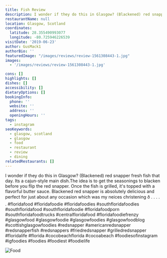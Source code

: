 ```yaml
---
title: Fish Review
description: I wonder if they do this in Glasgow? (Blackened) red snapper fresh fish that day. Its a cajun-style main dish.The idea is to get the seasonings to blacken before you flip the red s
restaurantName: null
location: Glasgow, Scotland
coordinates:
  latitude: 28.355490993077
  longitude: -80.725946226539
visitDate: '2019-06-23'
author: GusMack1
authorBio: ''
featuredImage: "/images/reviews/review-1561308443-1.jpg"
images:
  - '/images/reviews/review-1561308443-1.jpg'

cons: []
highlights: []
dishes: []
accessibility: []
dietaryOptions: []
bookingInfo:
  phone: ''
  website: ''
  address: ''
  openingHours: ''
tags:
  - instagram
seoKeywords:
  - glasgow, scotland
  - glasgow
  - food
  - restaurant
  - review
  - dining
relatedRestaurants: []
---
```


I wonder if they do this in Glasgow? (Blackened) red snapper fresh fish that day. Its a cajun-style main dish.The idea is to get the seasonings to blacken before you flip the red snapper. Once the fish is grilled, it's topped with a flavorful butter sauce. Blackened red snapper is absolutely delicious and perfect for just about any occasion which was my neices christening ð
.
.
.
.
.
#floridafood #floridafoodie #floridafoodies #southfloridafoodies #southfloridafood #southfloridafoodie #floridafoodporn #southfloridafoodtrucks #centralfloridafood #floridafoodiefrenzy #glasgowfood #glasgowfoodie #glasgowfoodies #glasgowfoodblog #scottishglasgowfoodies #redsnapper #americanredsnapper #redsnapperfish #redsnappers #friedredsnapper #grilledredsnapper #floridalife #florida #cocobeachflorida #cocoabeach #foodiesofinstagram #igfoodies #foodies #foodiest #foodielife

![Food](/images/reviews/review-1561308443-1.jpg)

